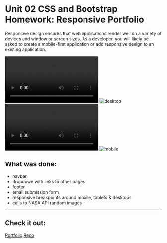 # Unit 02 CSS and Bootstrap Homework: Responsive Portfolio


Responsive design ensures that web applications render well on a variety of devices and window or screen sizes. As a developer, you will likely be asked to create a mobile-first application or add responsive design to an existing application. 


![desktop](/Assets/Images/desktop.mp4)
![desktop](/Assets/Images/desktop.gif)
![mobile](/Assets/Images/mobile.mp4)
![mobile](/Assets/Images/mobile.gif)


## What was done:
* navbar
* dropdown with links to other pages
* footer
* email submission form
* responsive breakpoints around mobile, tablets & desktops
* calls to NASA API random images 

- - -

## Check it out:
[Portfolio](http://www.spazcool.com/responsive-portfolio/index.html)
[Repo](https://github.com/Spazcool/responsive-portfolio)



